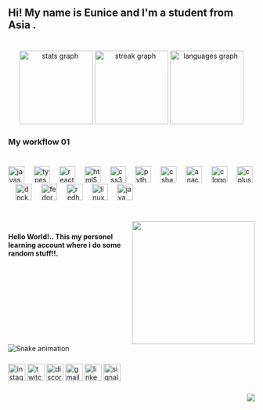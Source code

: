 <h2 align="left">Hi! My name is Eunice and I'm a student from  Asia .</h2>

###

<br clear="both">

<div align="center">
  <img src="https://github-readme-stats.vercel.app/api?username=Eunice-829&hide_title=false&hide_rank=false&show_icons=true&include_all_commits=true&count_private=true&disable_animations=false&theme=dracula&locale=en&hide_border=false" height="150" alt="stats graph"  />
  <img src="https://streak-stats.demolab.com?user=Eunice-829&locale=en&mode=daily&theme=dracula&hide_border=false&border_radius=5" height="150" alt="streak graph"  />
  <img src="https://github-readme-stats.vercel.app/api/top-langs?username=Eunice-829&locale=en&hide_title=false&layout=compact&card_width=320&langs_count=5&theme=dracula&hide_border=false" height="150" alt="languages graph"  />
</div>

###

<h3 align="left">My workflow 01</h3>

###

<br clear="both">

<div align="left">
  <img src="https://cdn.jsdelivr.net/gh/devicons/devicon/icons/javascript/javascript-original.svg" height="33" alt="javascript logo"  />
  <img width="11" />
  <img src="https://cdn.jsdelivr.net/gh/devicons/devicon/icons/typescript/typescript-original.svg" height="33" alt="typescript logo"  />
  <img width="11" />
  <img src="https://cdn.jsdelivr.net/gh/devicons/devicon/icons/react/react-original.svg" height="33" alt="react logo"  />
  <img width="11" />
  <img src="https://cdn.jsdelivr.net/gh/devicons/devicon/icons/html5/html5-original.svg" height="33" alt="html5 logo"  />
  <img width="11" />
  <img src="https://cdn.jsdelivr.net/gh/devicons/devicon/icons/css3/css3-original.svg" height="33" alt="css3 logo"  />
  <img width="11" />
  <img src="https://cdn.jsdelivr.net/gh/devicons/devicon/icons/python/python-original.svg" height="33" alt="python logo"  />
  <img width="11" />
  <img src="https://cdn.jsdelivr.net/gh/devicons/devicon/icons/csharp/csharp-original.svg" height="33" alt="csharp logo"  />
  <img width="11" />
  <img src="https://cdn.jsdelivr.net/gh/devicons/devicon/icons/anaconda/anaconda-original.svg" height="33" alt="anaconda logo"  />
  <img width="11" />
  <img src="https://cdn.jsdelivr.net/gh/devicons/devicon/icons/c/c-original.svg" height="33" alt="c logo"  />
  <img width="11" />
  <img src="https://cdn.jsdelivr.net/gh/devicons/devicon/icons/cplusplus/cplusplus-original.svg" height="33" alt="cplusplus logo"  />
  <img width="11" />
  <img src="https://cdn.jsdelivr.net/gh/devicons/devicon/icons/docker/docker-original.svg" height="33" alt="docker logo"  />
  <img width="11" />
  <img src="https://cdn.jsdelivr.net/gh/devicons/devicon/icons/fedora/fedora-original.svg" height="33" alt="fedora logo"  />
  <img width="11" />
  <img src="https://cdn.jsdelivr.net/gh/devicons/devicon/icons/redhat/redhat-original.svg" height="33" alt="redhat logo"  />
  <img width="11" />
  <img src="https://cdn.jsdelivr.net/gh/devicons/devicon/icons/linux/linux-original.svg" height="33" alt="linux logo"  />
  <img width="11" />
  <img src="https://cdn.jsdelivr.net/gh/devicons/devicon/icons/java/java-original.svg" height="33" alt="java logo"  />
</div>

###

<br clear="both">

<img align="right" height="251" src="https://i.imgflip.com/65efzo.gif"  />

###

<h4 align="left">Hello World!.. This my personel learning account where i do some  random stuff!!.</h4>

###

<br clear="both">

<img src="https://raw.githubusercontent.com/Eunice-829/Eunice-829/output/snake.svg" alt="Snake animation" />

###

<div align="left">
  <img src="https://img.shields.io/static/v1?message=Instagram&logo=instagram&label=&color=E4405F&logoColor=white&labelColor=&style=for-the-badge" height="35" alt="instagram logo"  />
  <img src="https://img.shields.io/static/v1?message=Twitch&logo=twitch&label=&color=9146FF&logoColor=white&labelColor=&style=for-the-badge" height="35" alt="twitch logo"  />
  <img src="https://img.shields.io/static/v1?message=Discord&logo=discord&label=&color=7289DA&logoColor=white&labelColor=&style=for-the-badge" height="35" alt="discord logo"  />
  <img src="https://img.shields.io/static/v1?message=Gmail&logo=gmail&label=&color=D14836&logoColor=white&labelColor=&style=for-the-badge" height="35" alt="gmail logo"  />
  <img src="https://img.shields.io/static/v1?message=LinkedIn&logo=linkedin&label=&color=0077B5&logoColor=white&labelColor=&style=for-the-badge" height="35" alt="linkedin logo"  />
  <img src="https://img.shields.io/static/v1?message=Signal&logo=signal&label=&color=039BE5&logoColor=white&labelColor=&style=for-the-badge" height="35" alt="signal logo"  />
</div>

###

<img align="right" height="0" src="https://i.imgflip.com/65efzo.gif"  />

###

<img align="right" src="https://visitor-badge.laobi.icu/badge?page_id=Eunice-829.Eunice-829&left_text=body%20count"  />

###
